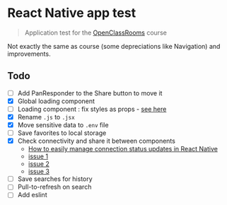 # React Native app test

> Application test for the [OpenClassRooms](https://openclassrooms.com/fr/courses/4902061-developpez-une-application-mobile-react-native?status=published) course

Not exactly the same as course (some depreciations like Navigation) and improvements.


## Todo
- [ ] Add PanResponder to the Share button to move it
- [x] Global loading component
- [ ] Loading component : fix styles as props - [see here](https://stackoverflow.com/questions/29363671/can-i-make-dynamic-styles-in-react-native)
- [x] Rename `.js` to `.jsx`
- [x] Move sensitive data to `.env` file
- [ ] Save favorites to local storage
- [x] Check connectivity and share it between components
    - [How to easily manage connection status updates in React Native](https://medium.com/free-code-camp/easily-manage-connection-status-updates-in-react-native-28c9b4b0647f)
    - [issue 1](https://github.com/react-native-netinfo/react-native-netinfo/issues/279#issuecomment-570782836)
    - [issue 2](https://github.com/react-native-netinfo/react-native-netinfo/issues/308#issuecomment-589555555)
    - [issue 3](https://github.com/react-native-netinfo/react-native-netinfo/issues/332#issuecomment-753475964)
- [ ] Save searches for history
- [ ] Pull-to-refresh on search
- [ ] Add eslint
